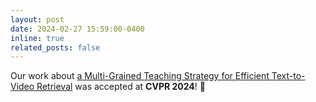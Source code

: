 ```yaml
---
layout: post
date: 2024-02-27 15:59:00-0400
inline: true
related_posts: false
---
```


Our work about [a Multi-Grained Teaching Strategy for Efficient Text-to-Video Retrieval](https://www.researchgate.net/publication/379270657_Holistic_Features_are_almost_Sufficient_for_Text-to-Video_Retrieval) was accepted at **CVPR 2024**! 🎉